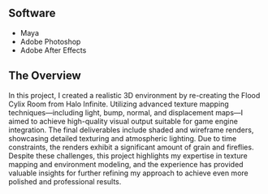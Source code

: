 ## Software
- Maya 
- Adobe Photoshop
- Adobe After Effects

## The Overview
In this project, I created a realistic 3D environment by re-creating the Flood Cylix Room from Halo Infinite. Utilizing advanced texture mapping techniques—including light, bump, normal, and displacement maps—I aimed to achieve high-quality visual output suitable for game engine integration. The final deliverables include shaded and wireframe renders, showcasing detailed texturing and atmospheric lighting. Due to time constraints, the renders exhibit a significant amount of grain and fireflies. Despite these challenges, this project highlights my expertise in texture mapping and environment modeling, and the experience has provided valuable insights for further refining my approach to achieve even more polished and professional results.